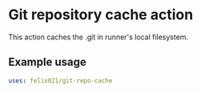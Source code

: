# Git repository cache action

This action caches the .git in runner's local filesystem.

## Example usage

```yaml
uses: felix021/git-repo-cache
```
